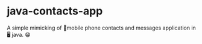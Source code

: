 # java-contacts-app
A simple mimicking of 📱mobile phone contacts and messages application in 🖥 java. 😁
